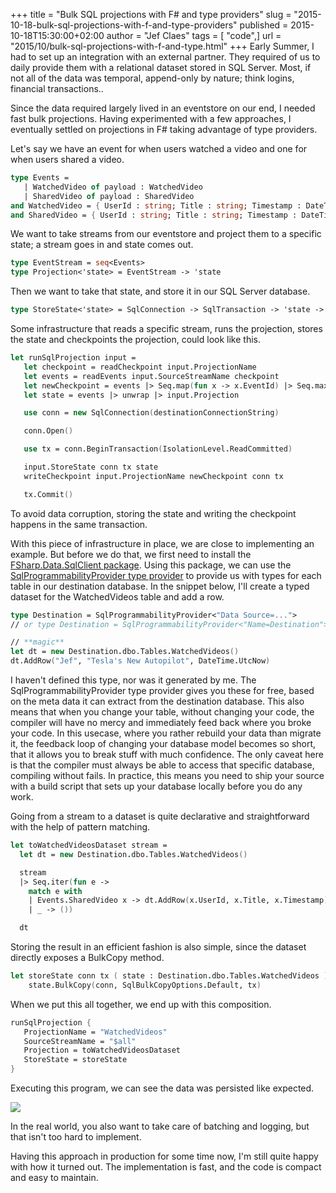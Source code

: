 +++
title = "Bulk SQL projections with F# and type providers"
slug = "2015-10-18-bulk-sql-projections-with-f-and-type-providers"
published = 2015-10-18T15:30:00+02:00
author = "Jef Claes"
tags = [ "code",]
url = "2015/10/bulk-sql-projections-with-f-and-type.html"
+++
Early Summer, I had to set up an integration with an external partner.
They required of us to daily provide them with a relational dataset
stored in SQL Server. Most, if not all of the data was temporal,
append-only by nature; think logins, financial transactions..  
  
Since the data required largely lived in an eventstore on our end, I
needed fast bulk projections. Having experimented with a few approaches,
I eventually settled on projections in F\# taking advantage of type
providers.  
  
Let's say we have an event for when users watched a video and one for
when users shared a video.

```fsharp
type Events =
   | WatchedVideo of payload : WatchedVideo
   | SharedVideo of payload : SharedVideo
and WatchedVideo = { UserId : string; Title : string; Timestamp : DateTime }
and SharedVideo = { UserId : string; Title : string; Timestamp : DateTime }
```

We want to take streams from our eventstore and project them to a
specific state; a stream goes in and state comes out.

```fsharp
type EventStream = seq<Events>
type Projection<'state> = EventStream -> 'state
```

Then we want to take that state, and store it in our SQL Server
database.

```fsharp
type StoreState<'state> = SqlConnection -> SqlTransaction -> 'state -> unit
```

Some infrastructure that reads a specific stream, runs the projection,
stores the state and checkpoints the projection, could look like this.

```fsharp
let runSqlProjection input =
   let checkpoint = readCheckpoint input.ProjectionName
   let events = readEvents input.SourceStreamName checkpoint
   let newCheckpoint = events |> Seq.map(fun x -> x.EventId) |> Seq.max
   let state = events |> unwrap |> input.Projection

   use conn = new SqlConnection(destinationConnectionString)

   conn.Open()

   use tx = conn.BeginTransaction(IsolationLevel.ReadCommitted)

   input.StoreState conn tx state
   writeCheckpoint input.ProjectionName newCheckpoint conn tx

   tx.Commit()
```

To avoid data corruption, storing the state and writing the checkpoint
happens in the same transaction.  
  
With this piece of infrastructure in place, we are close to implementing
an example. But before we do that, we first need to install the
[FSharp.Data.SqlClient
package](https://www.nuget.org/packages/FSharp.Data.SqlClient). Using
this package, we can use the [SqlProgrammabilityProvider type
provider](http://fsprojects.github.io/FSharp.Data.SqlClient/) to provide
us with types for each table in our destination database. In the snippet
below, I'll create a typed dataset for the WatchedVideos table and add a
row.

```fsharp
type Destination = SqlProgrammabilityProvider<"Data Source=...">
// or type Destination = SqlProgrammabilityProvider<"Name=Destination">

// **magic**
let dt = new Destination.dbo.Tables.WatchedVideos()
dt.AddRow("Jef", "Tesla's New Autopilot", DateTime.UtcNow)
```

I haven't defined this type, nor was it generated by me. The
SqlProgrammabilityProvider type provider gives you these for free, based
on the meta data it can extract from the destination database. This also
means that when you change your table, without changing your code, the
compiler will have no mercy and immediately feed back where you broke
your code. In this usecase, where you rather rebuild your data than
migrate it, the feedback loop of changing your database model becomes so
short, that it allows you to break stuff with much confidence. The only
caveat here is that the compiler must always be able to access that
specific database, compiling without fails. In practice, this means you
need to ship your source with a build script that sets up your database
locally before you do any work.  
  
Going from a stream to a dataset is quite declarative and
straightforward with the help of pattern matching.

```fsharp
let toWatchedVideosDataset stream =
  let dt = new Destination.dbo.Tables.WatchedVideos()

  stream 
  |> Seq.iter(fun e ->
    match e with
    | Events.SharedVideo x -> dt.AddRow(x.UserId, x.Title, x.Timestamp)
    | _ -> ())

  dt
```

Storing the result in an efficient fashion is also simple, since the
dataset directly exposes a BulkCopy method.

```fsharp
let storeState conn tx ( state : Destination.dbo.Tables.WatchedVideos ) =
    state.BulkCopy(conn, SqlBulkCopyOptions.Default, tx)
```

When we put this all together, we end up with this composition.

```fsharp
runSqlProjection {
   ProjectionName = "WatchedVideos"
   SourceStreamName = "$all"
   Projection = toWatchedVideosDataset
   StoreState = storeState
}
```

Executing this program, we can see the data was persisted like
expected.  
  
[![](/post/images/thumbnails/2015-10-18-bulk-sql-projections-with-f-and-type-providers-bulkprojection.PNG)](/post/images/2015-10-18-bulk-sql-projections-with-f-and-type-providers-bulkprojection.PNG)

In the real world, you also want to take care of batching and logging,
but that isn't too hard to implement.  
  
Having this approach in production for some time now, I'm still quite
happy with how it turned out. The implementation is fast, and the code
is compact and easy to maintain.